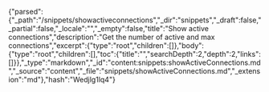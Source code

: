 {"parsed":{"_path":"/snippets/showactiveconnections","_dir":"snippets","_draft":false,"_partial":false,"_locale":"","_empty":false,"title":"Show active connections","description":"Get the number of active and max connections","excerpt":{"type":"root","children":[]},"body":{"type":"root","children":[],"toc":{"title":"","searchDepth":2,"depth":2,"links":[]}},"_type":"markdown","_id":"content:snippets:showActiveConnections.md","_source":"content","_file":"snippets/showActiveConnections.md","_extension":"md"},"hash":"Wedjlg1lq4"}